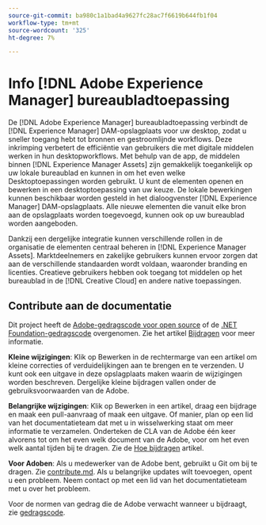 ```yaml
---
source-git-commit: ba980c1a1bad4a9627fc28ac7f6619b644fb1f04
workflow-type: tm+mt
source-wordcount: '325'
ht-degree: 7%

---
```

# Info [!DNL Adobe Experience Manager] bureaubladtoepassing

De [!DNL Adobe Experience Manager] bureaubladtoepassing verbindt de [!DNL Experience Manager] DAM-opslagplaats voor uw desktop, zodat u sneller toegang hebt tot bronnen en gestroomlijnde workflows. Deze inkrimping verbetert de efficiëntie van gebruikers die met digitale middelen werken in hun desktopworkflows. Met behulp van de app, de middelen binnen [!DNL Experience Manager Assets] zijn gemakkelijk toegankelijk op uw lokale bureaublad en kunnen in om het even welke Desktoptoepassingen worden gebruikt. U kunt de elementen openen en bewerken in een desktoptoepassing van uw keuze. De lokale bewerkingen kunnen beschikbaar worden gesteld in het dialoogvenster [!DNL Experience Manager] DAM-opslagplaats. Alle nieuwe elementen die vanuit elke bron aan de opslagplaats worden toegevoegd, kunnen ook op uw bureaublad worden aangeboden.

Dankzij een dergelijke integratie kunnen verschillende rollen in de organisatie de elementen centraal beheren in [!DNL Experience Manager Assets]. Marktdeelnemers en zakelijke gebruikers kunnen ervoor zorgen dat aan de verschillende standaarden wordt voldaan, waaronder branding en licenties. Creatieve gebruikers hebben ook toegang tot middelen op het bureaublad in de [!DNL Creative Cloud] en andere native toepassingen.

## Contribute aan de documentatie

Dit project heeft de [Adobe-gedragscode voor open source](code-of-conduct.md) of de [.NET Foundation-gedragscode](https://dotnetfoundation.org/about/policies/code-of-conduct) overgenomen. Zie het artikel [Bijdragen](contributing.md) voor meer informatie.

**Kleine wijzigingen**: Klik op Bewerken in de rechtermarge van een artikel om kleine correcties of verduidelijkingen aan te brengen en te verzenden. U kunt ook een uitgave in deze opslagplaats maken waarin de wijzigingen worden beschreven. Dergelijke kleine bijdragen vallen onder de gebruiksvoorwaarden van de Adobe.

**Belangrijke wijzigingen**: Klik op Bewerken in een artikel, draag een bijdrage en maak een pull-aanvraag of maak een uitgave. Of manier, plan op een lid van het documentatieteam dat met u in wisselwerking staat om meer informatie te verzamelen. Onderteken de CLA van de Adobe één keer alvorens tot om het even welk document van de Adobe, voor om het even welk aantal tijden bij te dragen. Zie de [Hoe bijdragen](contributing.md) artikel.

**Voor Adoben**: Als u medewerker van de Adobe bent, gebruikt u Git om bij te dragen. Zie [contribute.md](contributing.md). Als u belangrijke updates wilt toevoegen, opent u een probleem. Neem contact op met een lid van het documentatieteam met u over het probleem.

Voor de normen van gedrag die de Adobe verwacht wanneer u bijdraagt, zie [gedragscode](code-of-conduct.md).
